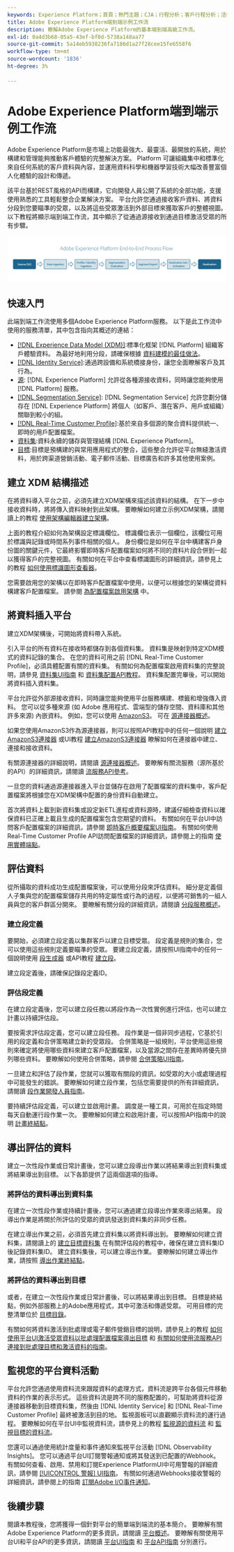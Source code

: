 ```yaml
---
keywords: Experience Platform；首頁；熱門主題；CJA；行程分析；客戶行程分析；活動業務流程；業務流程；客戶行程；行程；行程協調；區域
title: Adobe Experience Platform端到端示例工作流
description: 瞭解Adobe Experience Platform的基本端到端高級工作流。
exl-id: 0a4d3b68-05a5-43ef-bf0d-5738a148aa77
source-git-commit: 5a14eb5938236fa7186d1a27f28cee15fe6558f6
workflow-type: tm+mt
source-wordcount: '1836'
ht-degree: 3%

---
```


# Adobe Experience Platform端到端示例工作流

Adobe Experience Platform是市場上功能最強大、最靈活、最開放的系統，用於構建和管理能夠推動客戶體驗的完整解決方案。  Platform 可讓組織集中和標準化來自任何系統的客戶資料與內容，並運用資料科學和機器學習技術大幅改善豐富個人化體驗的設計和傳遞。

該平台基於REST風格的API而構建，它向開發人員公開了系統的全部功能，支援使用熟悉的工具輕鬆整合企業解決方案。 平台允許您通過接收客戶資料、將資料分段到您要瞄準的受眾，以及將這些受眾激活到外部目標來獲取客戶的整體視圖。 以下教程將顯示端到端工作流，其中顯示了從通過源接收到通過目標激活受眾的所有步驟。

![Experience Platform端到端工作流](./images/end-to-end-tutorial/platform-end-2-end-workflow.png)

## 快速入門

此端到端工作流使用多個Adobe Experience Platform服務。 以下是此工作流中使用的服務清單，其中包含指向其概述的連結：

- [[!DNL Experience Data Model (XDM)]](../xdm/home.md):標準化框架 [!DNL Platform] 組織客戶體驗資料。 為最好地利用分段，請確保根據 [資料建模的最佳做法](../xdm/schema/best-practices.md)。
- [[!DNL Identity Service]](../identity-service/home.md):通過跨設備和系統橋接身份，讓您全面瞭解客戶及其行為。
- [源](../sources/home.md): [!DNL Experience Platform] 允許從各種源接收資料，同時讓您能夠使用 [!DNL Platform] 服務。
- [[!DNL Segmentation Service]](../segmentation/home.md): [!DNL Segmentation Service] 允許您劃分儲存在 [!DNL Experience Platform] 將個人（如客戶、潛在客戶、用戶或組織）關聯到較小的組。
- [[!DNL Real-Time Customer Profile]](../profile/home.md):基於來自多個源的聚合資料提供統一、即時的用戶配置檔案。
- [資料集](../catalog/datasets/overview.md):資料永續的儲存與管理結構 [!DNL Experience Platform]。
- [目標](../destinations/home.md):目標是預構建的與常用應用程式的整合，這些整合允許從平台無縫激活資料，用於跨渠道營銷活動、電子郵件活動、目標廣告和許多其他使用案例。

## 建立 XDM 結構描述

在將資料導入平台之前，必須先建立XDM架構來描述該資料的結構。 在下一步中接收資料時，將將傳入資料映射到此架構。 要瞭解如何建立示例XDM架構，請閱讀上的教程 [使用架構編輯器建立架構](../xdm/tutorials/create-schema-ui.md)。

上面的教程介紹如何為架構設定標識欄位。 標識欄位表示一個欄位，該欄位可用於標識與記錄或時間系列事件相關的個人。 身份欄位是如何在平台中構建客戶身份圖的關鍵元件，它最終影響即時客戶配置檔案如何將不同的資料片段合併到一起以獲得客戶的完整視圖。 有關如何在平台中查看標識圖形的詳細資訊，請參見上的教程 [如何使用標識圖形查看器](../identity-service/ui/identity-graph-viewer.md)。

您需要啟用您的架構以在即時客戶配置檔案中使用，以便可以根據您的架構從資料構建客戶配置檔案。 請參閱 [為配置檔案啟用架構](../xdm/ui/resources/schemas.md#profile) 中。

## 將資料插入平台

建立XDM架構後，可開始將資料帶入系統。

引入平台的所有資料在接收時都儲存到各個資料集。 資料集是映射到特定XDM模式的資料記錄的集合。 在您的資料可用之前 [!DNL Real-Time Customer Profile]，必須具體配置有關的資料集。 有關如何為配置檔案啟用資料集的完整說明，請參見 [資料集UI指南](../catalog/datasets/user-guide.md#enable-profile) 和 [資料集配置API教程](../profile/tutorials/dataset-configuration.md)。 資料集配置完畢後，可以開始將資料插入資料集。

平台允許從外部源接收資料，同時讓您能夠使用平台服務構建、標籤和增強傳入資料。 您可以從多種來源 (如 Adobe 應用程式、雲端型的儲存空間、資料庫和其他許多來源) 內嵌資料。 例如，您可以使用 [AmazonS3](../sources/tutorials/api/create/cloud-storage/s3.md)。 可在 [源連接器概述](../sources/home.md)。

如果您使用AmazonS3作為源連接器，則可以按照API教程中的任何一個說明 [建立AmazonS3連接器](../sources/tutorials/api/create/cloud-storage/s3.md) 或UI教程 [建立AmazonS3連接器](../sources/tutorials/ui/create/cloud-storage/s3.md) 瞭解如何在連接器中建立、連接和接收資料。

有關源連接器的詳細說明，請閱讀 [源連接器概述](../sources/home.md)。 要瞭解有關流服務（源所基於的API）的詳細資訊，請閱讀 [流服務API參考](https://www.adobe.io/experience-platform-apis/references/flow-service/)。

一旦您的資料通過源連接器進入平台並儲存在啟用了配置檔案的資料集中，客戶配置檔案將根據您在XDM架構中配置的身份資料自動建立。

首次將資料上載到新資料集或設定新ETL進程或資料源時，建議仔細檢查資料以確保資料已正確上載且生成的配置檔案包含您期望的資料。 有關如何在平台UI中訪問客戶配置檔案的詳細資訊，請參閱 [即時客戶概要檔案UI指南](../profile/ui/user-guide.md)。 有關如何使用Real-Time Customer Profile API訪問配置檔案的詳細資訊，請參閱上的指南 [使用實體端點](../profile/api/entities.md)。

## 評估資料

從所攝取的資料成功生成配置檔案後，可以使用分段來評估資料。 細分是定義個人子集與您的配置檔案儲存共用的特定屬性或行為的過程，以便將可銷售的一組人員與您的客戶群區分開來。 要瞭解有關分段的詳細資訊，請閱讀 [分段服務概述](../segmentation/home.md)。

### 建立段定義

要開始，必須建立段定義以集群客戶以建立目標受眾。 段定義是規則的集合，您可以使用這些規則定義要瞄準的受眾。 要建立段定義，請按照UI指南中的任何一個說明使用 [段生成器](../segmentation/ui/segment-builder.md) 或API教程 [建立段](../segmentation/tutorials/create-a-segment.md)。

建立段定義後，請確保記錄段定義ID。

### 評估段定義

在建立段定義後，您可以建立段任務以將段作為一次性實例進行評估，也可以建立計畫以持續評估段。

要按需求評估段定義，您可以建立段任務。 段作業是一個非同步過程，它基於引用的段定義和合併策略建立新的受眾段。 合併策略是一組規則，平台使用這些規則來確定將使用哪些資料來建立客戶配置檔案，以及當源之間存在差異時將優先排列哪些資料。 要瞭解如何使用合併策略，請參閱 [合併策略UI指南](../profile/merge-policies/ui-guide.md)。

一旦建立和評估了段作業，您就可以獲取有關段的資訊，如受眾的大小或處理過程中可能發生的錯誤。 要瞭解如何建立段作業，包括您需要提供的所有詳細資訊，請閱讀 [段作業開發人員指南](../segmentation/api/segment-jobs.md)。

要持續評估段定義，可以建立並啟用計畫。 調度是一種工具，可用於在指定時間每天自動運行段作業一次。 要瞭解如何建立和啟用計畫，可以按照API指南中的說明 [計畫終結點](../segmentation/api/schedules.md)。

## 導出評估的資料

建立一次性段作業或日常計畫後，您可以建立段導出作業以將結果導出到資料集或將結果導出到目標。 以下各節提供了這兩個選項的指導。

### 將評估的資料導出到資料集

在建立一次性段作業或持續計畫後，您可以通過建立段導出作業來導出結果。 段導出作業是將關於所評估的受眾的資訊發送到資料集的非同步任務。

在建立導出作業之前，必須首先建立資料集以將資料導出到。 要瞭解如何建立資料集，請閱讀上的 [建立目標資料集](../segmentation/tutorials/evaluate-a-segment.md#create-dataset) 在有關評估段的教程中，確保在建立資料集ID後記錄資料集ID。 建立資料集後，可以建立導出作業。 要瞭解如何建立導出作業，請按照 [導出作業終結點](../segmentation/api/export-jobs.md)。

### 將評估的資料導出到目標

或者，在建立一次性段作業或日常計畫後，可以將結果導出到目標。 目標是終結點，例如外部服務上的Adobe應用程式，其中可激活和傳遞受眾。 可用目標的完整清單位於 [目標目錄](../destinations/catalog/overview.md)。

有關如何將資料激活到批處理或電子郵件營銷目標的說明，請參見上的教程 [如何使用平台UI激活受眾資料以批處理配置檔案導出目標](../destinations/ui/activate-batch-profile-destinations.md) 和 [有關如何使用流服務API連接到批處理目標和激活資料的指南](../destinations/api/connect-activate-batch-destinations.md)。

## 監視您的平台資料活動

平台允許您通過使用資料流來跟蹤資料的處理方式，資料流是跨平台各個元件移動資料的作業的表示形式。 這些資料流是跨不同的服務配置的，可幫助將資料從源連接器移動到目標資料集，然後由 [!DNL Identity Service] 和 [!DNL Real-Time Customer Profile] 最終被激活到目的地。 監視面板可以直觀顯示資料流的運行過程。 要瞭解如何在平台UI中監視資料流，請參見上的教程 [監視源的資料流](../dataflows/ui/monitor-sources.md) 和 [監視目標的資料流](../dataflows/ui/monitor-destinations.md)。

您還可以通過使用統計度量和事件通知來監視平台活動 [!DNL Observability Insights]。 您可以通過平台UI訂閱警報通知或將其發送到已配置的Webhook。 有關如何查看、啟用、禁用和訂閱Experience PlatformUI中可用警報的詳細資訊，請參閱 [[!UICONTROL 警報] UI指南](../observability/alerts/ui.md)。 有關如何通過Webhooks接收警報的詳細資訊，請參閱上的指南 [訂閱Adobe I/O事件通知](../observability/alerts/subscribe.md)。

## 後續步驟

閱讀本教程後，您將獲得一個針對平台的簡單端到端流的基本簡介。 要瞭解有關Adobe Experience Platform的更多資訊，請閱讀 [平台概述](./home.md)。 要瞭解有關使用平台UI和平台API的更多資訊，請閱讀 [平台UI指南](./ui-guide.md) 和 [平台API指南](./api-guide.md) 分別進行。

